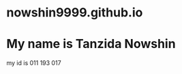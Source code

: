 # nowshin9999.github.io
<html>
 <head>
   <title>MY informations</title>
  </head>
  <body>
    <h1>My name is Tanzida Nowshin</h1>
    <p>my id is 011 193 017</p>
    </body>
    
</html>
